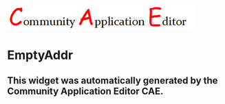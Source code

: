![CAE](https://github.com/PhilCAEOrg/CAE-Deployment-Temp/blob/gh-pages/frontendComponent-603/img/logo.png)  

EmptyAddr
===================


This widget was automatically generated by the Community Application Editor CAE.  
---------------
